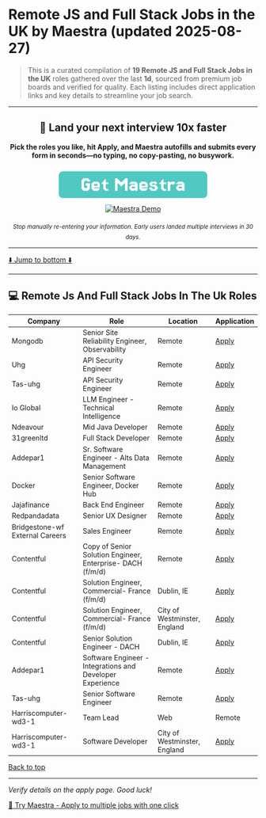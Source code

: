 <a name="top"></a>
# Remote JS and Full Stack Jobs in the UK by Maestra (updated 2025-08-27)

> This is a curated compilation of **19 Remote JS and Full Stack Jobs in the UK** roles gathered over the last **1d**, sourced from premium job boards and verified for quality. Each listing includes direct application links and key details to streamline your job search.

---

<div align="center">
    <h2>🚀 Land your next interview 10x faster</h2>
    <p>
      <strong>Pick the roles you like, hit Apply, and Maestra autofills and submits every form in seconds—no typing, no copy-pasting, no busywork.</strong></p>
    <a href="https://chromewebstore.google.com/detail/maestra-accelerate-your-j/chjedhomjmkfdlgdnedjdcglbakjemlm?utm_source=reddit&utm_medium=organic&utm_campaign=remotejs">
      <img src="cta_button.png" alt="Get Maestra Extension" width="300" style="margin: 10px 0;">
    </a>
    <br>
    <a href="https://chromewebstore.google.com/detail/maestra-accelerate-your-j/chjedhomjmkfdlgdnedjdcglbakjemlm?utm_source=reddit&utm_medium=organic&utm_campaign=remotejs">
      <img src="https://cdn/maestra-demo.gif" width="500" alt="Maestra Demo">
    </a>
    <p><sub><i>Stop manually re-entering your information. Early users landed multiple interviews in 30 days.</i></sub></p>
</div>

---

[⬇️ Jump to bottom ⬇️](#bottom)

---

## 💻 Remote Js And Full Stack Jobs In The Uk Roles

| Company | Role | Location | Application |
|---|---|---|---|
| Mongodb | Senior Site Reliability Engineer, Observability | Remote | [Apply](https://www.mongodb.com/careers/job/?gh_jid=7192663&utm_source=reddit&utm_medium=organic&utm_campaign=remotejs) |
| Uhg | API Security Engineer | Remote | [Apply](https://uhg.taleo.net/careersection/10640/jobdetail.ftl?job=2303892&lang=en&utm_source=reddit&utm_medium=organic&utm_campaign=remotejs) |
| Tas-uhg | API Security Engineer | Remote | [Apply](https://tas-uhg.taleo.net/careersection/10640/jobdetail.ftl?job=2303892&lang=en&utm_source=reddit&utm_medium=organic&utm_campaign=remotejs) |
| Io Global | LLM Engineer - Technical Intelligence | Remote | [Apply](https://apply.workable.com/j/CDF8DA6B15?utm_source=reddit&utm_medium=organic&utm_campaign=remotejs) |
| Ndeavour | Mid Java Developer | Remote | [Apply](https://jobs.ashbyhq.com/ndeavour/48cda1e9-8e6c-4787-954f-90afd0e114f6?utm_source=reddit&utm_medium=organic&utm_campaign=remotejs) |
| 31greenltd | Full Stack Developer | Remote | [Apply](https://31greenltd.bamboohr.com/careers/173?utm_source=reddit&utm_medium=organic&utm_campaign=remotejs) |
| Addepar1 | Sr. Software Engineer - Alts Data Management | Remote | [Apply](https://job-boards.greenhouse.io/addepar1/jobs/8123929002?utm_source=reddit&utm_medium=organic&utm_campaign=remotejs) |
| Docker | Senior Software Engineer, Docker Hub | Remote | [Apply](https://jobs.ashbyhq.com/docker/24979a48-ef00-476e-a403-bd7771fdb9eb?utm_source=reddit&utm_medium=organic&utm_campaign=remotejs) |
| Jajafinance | Back End Engineer | Remote | [Apply](https://jajafinance.bamboohr.com/careers/286?utm_source=reddit&utm_medium=organic&utm_campaign=remotejs) |
| Redpandadata | Senior UX Designer | Remote | [Apply](https://job-boards.greenhouse.io/redpandadata/jobs/4595364005?utm_source=reddit&utm_medium=organic&utm_campaign=remotejs) |
| Bridgestone-wf External Careers | Sales Engineer | Remote | [Apply](https://bridgestone.wd1.myworkdayjobs.com/wf_external_careers/job/United-Kingdom-Remote/Sales-Engineer_2025_18996?utm_source=reddit&utm_medium=organic&utm_campaign=remotejs) |
| Contentful | Copy of Senior Solution Engineer, Enterprise- DACH (f/m/d) | Remote | [Apply](https://job-boards.greenhouse.io/contentful/jobs/7189382?utm_source=reddit&utm_medium=organic&utm_campaign=remotejs) |
| Contentful | Solution Engineer, Commercial- France (f/m/d) | Dublin, IE | [Apply](https://job-boards.greenhouse.io/contentful/jobs/7189358?utm_source=reddit&utm_medium=organic&utm_campaign=remotejs) |
| Contentful | Solution Engineer, Commercial- France (f/m/d) | City of Westminster, England | [Apply](https://job-boards.greenhouse.io/contentful/jobs/7189357?utm_source=reddit&utm_medium=organic&utm_campaign=remotejs) |
| Contentful | Senior Solution Engineer - DACH | Dublin, IE | [Apply](https://job-boards.greenhouse.io/contentful/jobs/7190261?utm_source=reddit&utm_medium=organic&utm_campaign=remotejs) |
| Addepar1 | Software Engineer - Integrations and Developer Experience | Remote | [Apply](https://job-boards.greenhouse.io/addepar1/jobs/8130302002?utm_source=reddit&utm_medium=organic&utm_campaign=remotejs) |
| Tas-uhg | Senior Software Engineer | Remote | [Apply](https://tas-uhg.taleo.net/careersection/10640/jobdetail.ftl?job=2302649&lang=en&utm_source=reddit&utm_medium=organic&utm_campaign=remotejs) |
| Harriscomputer-wd3-1 | Team Lead | Web | Remote | [Apply](https://harriscomputer.wd1.myworkdayjobs.com/1/job/London-United-Kingdom/Team-Lead---Web_R0029950?utm_source=reddit&utm_medium=organic&utm_campaign=remotejs) |
| Harriscomputer-wd3-1 | Software Developer | City of Westminster, England | [Apply](https://harriscomputer.wd1.myworkdayjobs.com/1/job/London-United-Kingdom/Software-Developer_R0030292?utm_source=reddit&utm_medium=organic&utm_campaign=remotejs) |

[Back to top](#top)

---
*Verify details on the apply page. Good luck!*



[🚀 Try Maestra - Apply to multiple jobs with one click](https://chromewebstore.google.com/detail/maestra-accelerate-your-j/chjedhomjmkfdlgdnedjdcglbakjemlm?utm_source=reddit&utm_medium=organic&utm_campaign=remotejs)


<a name="bottom"></a>